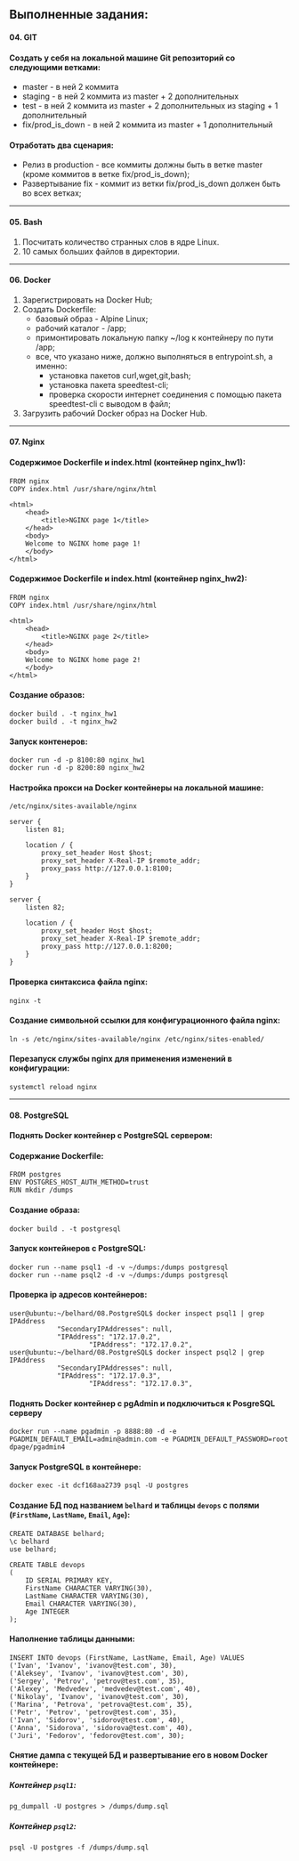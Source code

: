 ## Выполненные задания:

#### 04. GIT

#### Создать у себя на локальной машине Git репозиторий со следующими ветками:

* master - в ней 2 коммита
* staging - в ней 2 коммита из master + 2 дополнительных
* test - в ней 2 коммита из master + 2 дополнительных из staging + 1 дополнительный
* fix/prod_is_down - в ней 2 коммита из master + 1 дополнительный

#### Отработать два сценария:

* Релиз в production - все коммиты должны быть в ветке master (кроме коммитов в ветке fix/prod_is_down);
* Развертывание fix - коммит из ветки fix/prod_is_down должен быть во всех ветках;
---

#### 05. Bash

1. Посчитать количество странных слов в ядре Linux.
2. 10 самых больших файлов в директории.
---

#### 06. Docker

1. Зарегистрировать на Docker Hub;
2. Создать Dockerfile:
   * базовый образ - Alpine Linux;
   * рабочий каталог - /app;
   * примонтировать локальную папку ~/log к контейнеру по пути /app;
   * все, что указано ниже, должно выполняться в entrypoint.sh, а именно:
      - установка пакетов curl,wget,git,bash;
      - установка пакета speedtest-cli;    
      - проверка скорости интернет соединения с помощью пакета speedtest-cli с выводом в файл;
3. Загрузить рабочий Docker образ на Docker Hub.
---

#### 07. Nginx

#### Содержимое Dockerfile и index.html (контейнер nginx_hw1):
````
FROM nginx
COPY index.html /usr/share/nginx/html
````
````
<html>
	<head>
		<title>NGINX page 1</title>
	</head>
	<body>
	Welcome to NGINX home page 1!
	</body>
</html>
````

#### Содержимое Dockerfile и index.html (контейнер nginx_hw2):
````
FROM nginx
COPY index.html /usr/share/nginx/html
````
````
<html>
	<head>
		<title>NGINX page 2</title>
	</head>
	<body>
	Welcome to NGINX home page 2!
	</body>
</html>
````

#### Создание образов:
````
docker build . -t nginx_hw1
docker build . -t nginx_hw2
````

#### Запуск контенеров:
````
docker run -d -p 8100:80 nginx_hw1
docker run -d -p 8200:80 nginx_hw2
````

#### Настройка прокси на Docker контейнеры на локальной машине:

````
/etc/nginx/sites-available/nginx

server {
    listen 81;

    location / {
        proxy_set_header Host $host;
        proxy_set_header X-Real-IP $remote_addr;
        proxy_pass http://127.0.0.1:8100;
    }
}

server {
    listen 82;

    location / {
        proxy_set_header Host $host;
        proxy_set_header X-Real-IP $remote_addr;
        proxy_pass http://127.0.0.1:8200;
    }
}
````

#### Проверка синтаксиса файла nginx:
````
nginx -t
````

#### Создание символьной ссылки для конфигурационного файла nginx:
````
ln -s /etc/nginx/sites-available/nginx /etc/nginx/sites-enabled/
````

#### Перезапуск службы nginx для применения изменений в конфигурации:
````
systemctl reload nginx
````
---

#### 08. PostgreSQL

#### Поднять Docker контейнер с PostgreSQL сервером:

#### Содержание Dockerfile:
````
FROM postgres
ENV POSTGRES_HOST_AUTH_METHOD=trust
RUN mkdir /dumps
````

#### Создание образа:
````
docker build . -t postgresql
````

#### Запуск контейнеров с PostgreSQL:
````
docker run --name psql1 -d -v ~/dumps:/dumps postgresql
docker run --name psql2 -d -v ~/dumps:/dumps postgresql
````

#### Проверка ip адресов контейнеров:
````
user@ubuntu:~/belhard/08.PostgreSQL$ docker inspect psql1 | grep IPAddress
            "SecondaryIPAddresses": null,
            "IPAddress": "172.17.0.2",
                    "IPAddress": "172.17.0.2",
user@ubuntu:~/belhard/08.PostgreSQL$ docker inspect psql2 | grep IPAddress
            "SecondaryIPAddresses": null,
            "IPAddress": "172.17.0.3",
                    "IPAddress": "172.17.0.3",
````

#### Поднять Docker контейнер с pgAdmin и подключиться к PosgreSQL серверу
````
docker run --name pgadmin -p 8888:80 -d -e PGADMIN_DEFAULT_EMAIL=admin@admin.com -e PGADMIN_DEFAULT_PASSWORD=root dpage/pgadmin4
````

#### Запуск PostgreSQL в контейнере:
````
docker exec -it dcf168aa2739 psql -U postgres
````

#### Создание БД под названием `belhard` и таблицы `devops` с полями (`FirstName`, `LastName`, `Email`, `Age`):
````
CREATE DATABASE belhard;
\c belhard
use belhard;

CREATE TABLE devops
(
    ID SERIAL PRIMARY KEY,
    FirstName CHARACTER VARYING(30),
    LastName CHARACTER VARYING(30),
    Email CHARACTER VARYING(30),
    Age INTEGER
);
````

#### Наполнение таблицы данными:
```
INSERT INTO devops (FirstName, LastName, Email, Age) VALUES
('Ivan', 'Ivanov', 'ivanov@test.com', 30),
('Aleksey', 'Ivanov', 'ivanov@test.com', 30),
('Sergey', 'Petrov', 'petrov@test.com', 35),
('Alexey', 'Medvedev', 'medvedev@test.com', 40),
('Nikolay', 'Ivanov', 'ivanov@test.com', 30),
('Marina', 'Petrova', 'petrova@test.com', 35),
('Petr', 'Petrov', 'petrov@test.com', 35),
('Ivan', 'Sidorov', 'sidorov@test.com', 40),
('Anna', 'Sidorova', 'sidorova@test.com', 40),
('Juri', 'Fedorov', 'fedorov@test.com', 30);
````

#### Снятие дампа с текущей БД и развертывание его в новом Docker контейнере:
##### Контейнер `psql1`:
````
pg_dumpall -U postgres > /dumps/dump.sql
````

##### Контейнер `psql2`:
```
psql -U postgres -f /dumps/dump.sql
````
